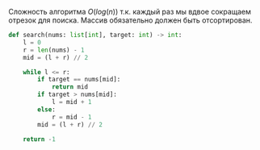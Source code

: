 Сложность алгоритма $O(log(n))$ т.к. каждый раз мы вдвое сокращаем отрезок для поиска. Массив обязательно должен быть отсортирован.

```python
def search(nums: list[int], target: int) -> int:
    l = 0
    r = len(nums) - 1
    mid = (l + r) // 2

    while l <= r:
        if target == nums[mid]:
            return mid
        if target > nums[mid]:
            l = mid + 1
        else:
            r = mid - 1
        mid = (l + r) // 2
        
    return -1

```